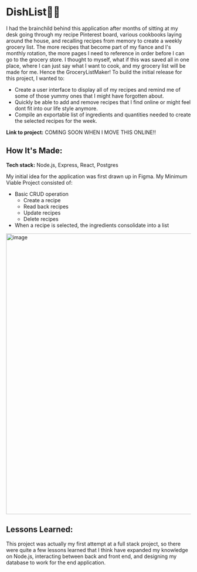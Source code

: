 # DishList🧑‍🍳
I had the brainchild behind this application after months of sitting at my desk going through my recipe Pinterest board, various cookbooks laying around the house, and recalling recipes from memory to create a weekly grocery list. The more recipes that become part of my fiance and I's monthly rotation, the more pages I need to reference in order before I can go to the grocery store. I thought to myself, what if this was saved all in one place, where I can just say what I want to cook, and my grocery list will be made for me. Hence the GroceryListMaker! To build the initial release for this project, I wanted to:

- Create a user interface to display all of my recipes and remind me of some of those yummy ones that I might have forgotten about.
- Quickly be able to add and remove recipes that I find online or might feel dont fit into our life style anymore.
- Compile an exportable list of ingredients and quantities needed to create the selected recipes for the week.

**Link to project:** COMING SOON WHEN I MOVE THIS ONLINE!!

## How It's Made:
**Tech stack:** Node.js, Express, React, Postgres

My initial idea for the application was first drawn up in Figma. My Minimum Viable Project consisted of:
* Basic CRUD operation
  * Create a recipe
  * Read back recipes
  * Update recipes
  * Delete recipes
* When a recipe is selected, the ingredients consolidate into a list
<img width="1121" height="764" alt="image" src="https://github.com/user-attachments/assets/3771f408-2f18-4006-a416-9864992c3192" />

## Lessons Learned:

This project was actually my first attempt at a full stack project, so there were quite a few lessons learned that I think have expanded my knowledge on Node.js, interacting between back and front end, and designing my database to work for the end application.
